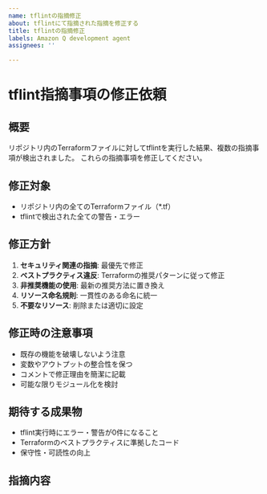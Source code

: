 ```yaml
---
name: tflintの指摘修正
about: tflintにて指摘された指摘を修正する
title: tflintの指摘修正
labels: Amazon Q development agent
assignees: ''

---
```


# tflint指摘事項の修正依頼

## 概要

リポジトリ内のTerraformファイルに対してtflintを実行した結果、複数の指摘事項が検出されました。
これらの指摘事項を修正してください。

## 修正対象
- リポジトリ内の全てのTerraformファイル（*.tf）
- tflintで検出された全ての警告・エラー

## 修正方針
1. **セキュリティ関連の指摘**: 最優先で修正
2. **ベストプラクティス違反**: Terraformの推奨パターンに従って修正
3. **非推奨機能の使用**: 最新の推奨方法に置き換え
4. **リソース命名規則**: 一貫性のある命名に統一
5. **不要なリソース**: 削除または適切に設定

## 修正時の注意事項
- 既存の機能を破壊しないよう注意
- 変数やアウトプットの整合性を保つ
- コメントで修正理由を簡潔に記載
- 可能な限りモジュール化を検討

## 期待する成果物
- tflint実行時にエラー・警告が0件になること
- Terraformのベストプラクティスに準拠したコード
- 保守性・可読性の向上

## 指摘内容

```bash

```

